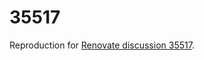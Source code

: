 # 35517

Reproduction for [Renovate discussion 35517](https://github.com/renovatebot/renovate/discussions/35517).
